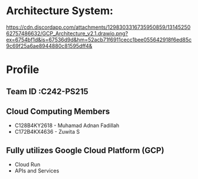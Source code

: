 # Architecture System:
https://cdn.discordapp.com/attachments/1298303316735950859/1314525062757486632/GCP_Architecture_v2.1.drawio.png?ex=6754bf1d&is=67536d9d&hm=52acb71f6911cecc1bee055642918f6ed85c9c69f25a6ae8944880c81595dff4&

# Profile

## **Team ID** :C242-PS215
## **Cloud Computing Members**
- C128B4KY2618 - Muhamad Adnan Fadillah
- C172B4KX4636 - Zuwita S

## **Fully utilizes Google Cloud Platform (GCP)**
- Cloud Run
- APIs and Services
  
  

